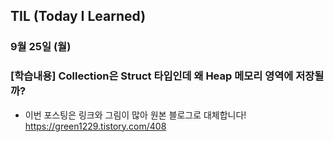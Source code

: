 ## TIL (Today I Learned)

### 9월 25일 (월)    

  ### [학습내용] Collection은 Struct 타입인데 왜 Heap 메모리 영역에 저장될까?   
  - 이번 포스팅은 링크와 그림이 많아 원본 블로그로 대체합니다!   
  https://green1229.tistory.com/408     
    
